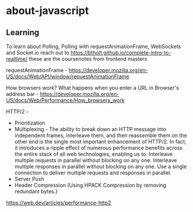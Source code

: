 # about-javascript

## Learning

To learn about Polling, Polling with requestAnimationFrame, WebSockets and Socket.io reach out to https://btholt.github.io/complete-intro-to-realtime/ these are the coursenotes from frontend masters

requestAnimationFrame - https://developer.mozilla.org/en-US/docs/Web/API/window/requestAnimationFrame

How browsers work? What happens when you enter a URL in Browser's address bar - https://developer.mozilla.org/en-US/docs/Web/Performance/How_browsers_work

HTTP/2 -
 - Prioritization
 - Multiplexing - The ability to break down an HTTP message into independent frames, interleave them, and then reassemble them on the other end is the single most important enhancement of HTTP/2. In fact, it introduces a ripple effect of numerous performance benefits across the entire stack of all web technologies, enabling us to: Interleave multiple requests in parallel without blocking on any one. Interleave multiple responses in parallel without blocking on any one. Use a single connection to deliver multiple requests and responses in parallel.
 - Server Push
 - Header Compression (Using HPACK Compression by removing redundant bytes.)

   
https://web.dev/articles/performance-http2

